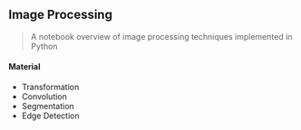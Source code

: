 ## Image Processing

> A notebook overview of image processing techniques implemented in Python

#### Material
* Transformation
* Convolution
* Segmentation
* Edge Detection